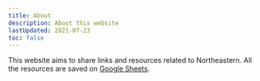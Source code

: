 ```yaml
---
title: About
description: About this website
lastUpdated: 2021-07-23
toc: false
---
```


This website aims to share links and resources related to Northeastern. All the resources are saved on [Google Sheets](https://docs.google.com/spreadsheets/d/1EpqttYamRgsOIj84_t19SymIuXhD1fgbg6EG1zIoMJM/edit#gid=1558207367).
